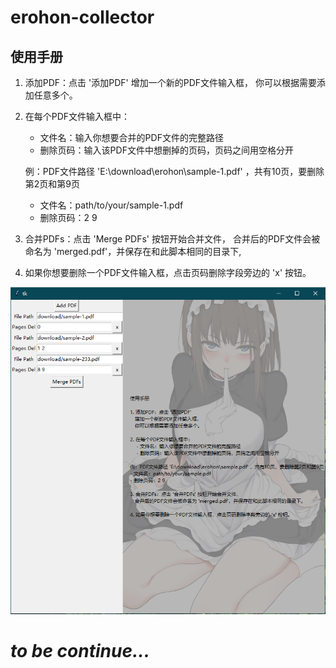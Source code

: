 # erohon-collector

## **使用手册**

1. 添加PDF：点击 '添加PDF' 
    增加一个新的PDF文件输入框，
    你可以根据需要添加任意多个。

2. 在每个PDF文件输入框中：
    - 文件名：输入你想要合并的PDF文件的完整路径
    - 删除页码：输入该PDF文件中想删掉的页码，页码之间用空格分开

    例：PDF文件路径 'E:\download\erohon\sample-1.pdf' ，共有10页，要删除第2页和第9页
    - 文件名：path/to/your/sample-1.pdf
    - 删除页码：2 9


3. 合并PDFs：点击 'Merge PDFs' 按钮开始合并文件，
    合并后的PDF文件会被命名为 'merged.pdf'，并保存在和此脚本相同的目录下,

4. 如果你想要删除一个PDF文件输入框，点击页码删除字段旁边的 'x' 按钮。

![tips](https://raw.githubusercontent.com/raindrop213/erohon-collector/main/resources/image/tips.png)
# ***to be continue...***